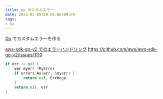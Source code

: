 ```yaml
---
title: go カスタムエラー
date: 2023-05-05T19:06:00+09:00
tags:
- Go
---
```


[Go](note/Go.md) でカスタムエラーを作る

[aws-sdk-go-v2 でのエラーハンドリング](note/aws-sdk-go-v2%20でのエラーハンドリング.md)
https://github.com/aws/aws-sdk-go-v2/issues/1110

````go
if err != nil {
    var myerr *MyError
    if errors.As(err, &myerr) {
        return nil, ErrHoge
    }
    return nil, err
}
````
